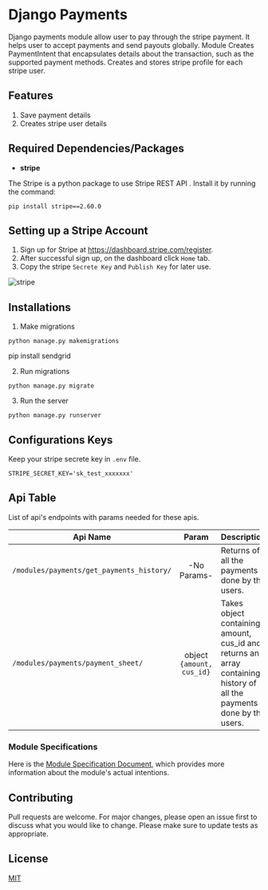 # Django Payments
Django payments module allow user to pay through the stripe payment. It helps user to accept payments and send payouts globally. Module Creates PaymentIntent that encapsulates details about the transaction, such as the supported payment methods. Creates and stores stripe profile for each stripe user. 

## Features
1. Save payment details
2. Creates stripe user details

## Required Dependencies/Packages
* **stripe**

The Stripe is a python package to use Stripe REST API .
Install it by running the command:
```console
pip install stripe==2.60.0
```

## Setting up a Stripe Account
1. Sign up for Stripe at https://dashboard.stripe.com/register.
2. After successful sign up, on the dashboard click `Home` tab.
3. Copy the stripe `Secrete Key` and `Publish Key` for later use. 

![stripe](https://user-images.githubusercontent.com/76822297/227866954-e3fd72a4-e8c5-46e2-84d8-d0e59bc91a5c.png)

## Installations

1. Make migrations
```
python manage.py makemigrations
```
pip install sendgrid

2. Run migrations
```
python manage.py migrate
```

3. Run the server
```
python manage.py runserver
```

## Configurations Keys
Keep your stripe secrete key in `.env` file.
```console
STRIPE_SECRET_KEY='sk_test_xxxxxxx'
```


## Api Table
List of api's endpoints with params needed for these apis.

| Api Name                       | Param        | Description                                                    |
| ------------------------------ |:------------:|:---------------------------------------------------------------|
| `/modules/payments/get_payments_history/`| -No Params-  | Returns of all the payments done by the users. |
| `/modules/payments/payment_sheet/`|  object `{amount, cus_id}`  |Takes object containing amount, cus_id and returns an array containing history of all the payments done by the users.             |


### Module Specifications
Here is the [Module Specification Document](https://docs.google.com/document/d/1dYIXsSBkNeicBd30648KukkU58tH_kSloPf2vf9x1nM/edit?usp=sharing), which provides more information about the module's actual intentions.

## Contributing

Pull requests are welcome. For major changes, please open an issue first to discuss what you would like to change.
Please make sure to update tests as appropriate.

## License

[MIT](https://choosealicense.com/licenses/mit/)